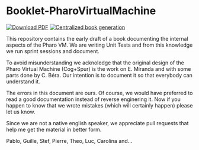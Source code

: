 # Booklet-PharoVirtualMachine

[![Download PDF](https://img.shields.io/badge/Download-PDF-9cf.svg)](https://github.com/SquareBracketAssociates/Booklet-PharoVirtualMachine/releases/download/latest/vm-wip.pdf)
[![Centralized book generation](https://github.com/SquareBracketAssociates/Booklet-PharoVirtualMachine/actions/workflows/main.yml/badge.svg)](https://github.com/SquareBracketAssociates/Booklet-PharoVirtualMachine/actions/workflows/main.yml)

This repository contains the early draft of a book documenting the internal aspects of the Pharo VM. 
We are writing Unit Tests and from this knowledge we run sprint sessions and document. 

To avoid misunderstanding we acknoledge that the original design of the Pharo Virtual Machine (Cog+Spur)
is the work on E. Miranda and with some parts done by C. Béra. Our intention is to document it so that everybody
can understand it. 

The errors in this document are ours. Of course, we would have preferred to read a good documentation instead
of reverse enginering it. Now if you happen to know that we wrote mistakes (which will certainly happen) please
let us know. 

Since we are not a native english speaker, we appreciate pull requests that help me get the material in better form.


Pablo, Guille, Stef, Pierre, Theo, Luc, Carolina and...